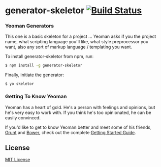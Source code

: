 # generator-skeletor [![Build Status](https://secure.travis-ci.org/kuatsure/generator-skeletor.png?branch=master)](https://travis-ci.org/kuatsure/generator-skeletor)

### Yeoman Generators

This one is a basic skeleton for a project ... Yeoman asks if you the project name, what scripting language you'll like, what style preprocessor you want, also any sort of markup language / templating you want.

To install generator-skeletor from npm, run:

```bash
$ npm install -g generator-skeletor
```

Finally, initiate the generator:

```bash
$ yo skeletor
```

### Getting To Know Yeoman

Yeoman has a heart of gold. He's a person with feelings and opinions, but he's very easy to work with. If you think he's too opinionated, he can be easily convinced.

If you'd like to get to know Yeoman better and meet some of his friends, [Grunt](http://gruntjs.com) and [Bower](http://bower.io), check out the complete [Getting Started Guide](https://github.com/yeoman/yeoman/wiki/Getting-Started).


## License

[MIT License](http://en.wikipedia.org/wiki/MIT_License)
